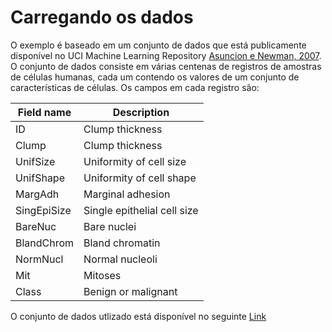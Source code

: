 # Carregando os dados

O exemplo é baseado em um conjunto de dados que está publicamente disponível no UCI Machine Learning Repository [Asuncion e Newman, 2007](http://mlearn.ics.uci.edu/MLRepository.html). O conjunto de dados consiste em várias centenas de registros de amostras de células humanas, cada um contendo os valores de um conjunto de características de células. Os campos em cada registro são:

| Field name  | Description                 |
| ----------- | --------------------------- |
| ID          | Clump thickness             |
| Clump       | Clump thickness             |
| UnifSize    | Uniformity of cell size     |
| UnifShape   | Uniformity of cell shape    |
| MargAdh     | Marginal adhesion           |
| SingEpiSize | Single epithelial cell size |
| BareNuc     | Bare nuclei                 |
| BlandChrom  | Bland chromatin             |
| NormNucl    | Normal nucleoli             |
| Mit         | Mitoses                     |
| Class       | Benign or malignant         |


O conjunto de dados utlizado está disponível no seguinte [Link](https://cf-courses-data.s3.us.cloud-object-storage.appdomain.cloud/IBMDeveloperSkillsNetwork-ML0101EN-SkillsNetwork/labs/Module%203/data/cell_samples.csv)
